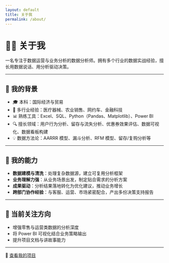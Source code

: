 ```yaml
---
layout: default
title: 关于我
permalink: /about/
---
```


# 👩‍💻 关于我

一名专注于数据运营与业务分析的数据分析师。拥有多个行业的数据实战经验，擅长用数据说话、用分析驱动决策。

---

## 🧭 我的背景

- 🎓 本科：国际经济与贸易  
- 🧩 多行业经验：医疗器械、农业销售、网约车、金融科技  
- 📊 熟练工具：Excel、SQL、Python（Pandas、Matplotlib）、Power BI  
- 🔍 擅长领域：用户行为分析、留存与流失分析、优惠券效果评估、数据可视化、数据看板构建  
- 💡 数据方法论：AARRR 模型、漏斗分析、RFM 模型、留存/复购分析等

---

## 🔧 我的能力

- **数据建模与清洗**：处理复杂数据源，建立可复用分析框架  
- **业务理解力强**：从业务场景出发，制定贴合需求的分析方案  
- **成果驱动**：分析结果落地转化为优化建议，推动业务增长  
- **跨部门协作经验**：与客服、运营、市场紧密配合，产出多份决策支持报告  

---

## 🌱 当前关注方向

- 增强零售与运营类数据的分析深度
- 将 Power BI 可视化结合业务策略输出
- 提升项目文档与讲故事能力

---

 📁 [查看我的项目](/projects/)
